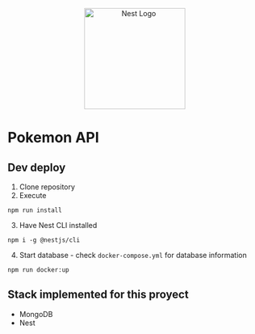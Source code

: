 <p align="center">
  <a href="http://nestjs.com/" target="blank"><img src="https://nestjs.com/img/logo-small.svg" width="200" alt="Nest Logo" /></a>
</p>

# Pokemon API

## Dev deploy

1. Clone repository
2. Execute

```
npm run install
```

3. Have Nest CLI installed

```
npm i -g @nestjs/cli
```

4. Start database - check `docker-compose.yml` for database information

```
npm run docker:up
```

## Stack implemented for this proyect

- MongoDB
- Nest
